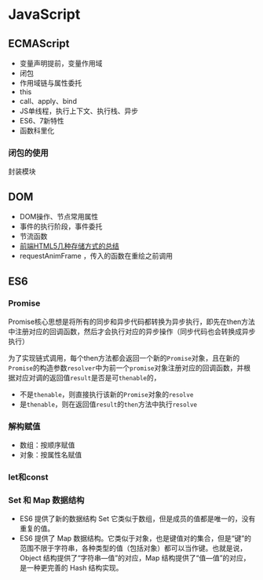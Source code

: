 JavaScript
===


## ECMAScript
* 变量声明提前，变量作用域
* 闭包
* 作用域链与属性委托
* this
* call、apply、bind
* JS单线程，执行上下文、执行栈、异步
* ES6、7新特性
* 函数科里化


### 闭包的使用
封装模块

## DOM
* DOM操作、节点常用属性
* 事件的执行阶段，事件委托
* 节流函数
* [前端HTML5几种存储方式的总结](https://mp.weixin.qq.com/s?__biz=MzIzNTU2ODM4Mw==&mid=2247485935&idx=1&sn=b3faae7b8e21c4ff296d64b4dfaaeb58&chksm=e8e4647fdf93ed696db04e9b0dbd4fe1a06df6221ea1c2ede19ce1baf91d911be14110516d3b&mpshare=1&scene=1&srcid=02242xNs4l2IA16v4qOcJPA6#rd)
* requestAnimFrame ，传入的函数在重绘之前调用


## ES6
### Promise
Promise核心思想是将所有的同步和异步代码都转换为异步执行，即先在then方法中注册对应的回调函数，然后才会执行对应的异步操作（同步代码也会转换成异步执行）

为了实现链式调用，每个then方法都会返回一个新的`Promise`对象，且在新的`Promise`的构造参数`resolver`中为前一个`promise`对象注册对应的回调函数，并根据对应对调的返回值`result`是否是可`thenable`的，
* 不是`thenable`，则直接执行该新的`Promise`对象的`resolve`
* 是`thenable`，则在返回值`result`的`then`方法中执行`resolve`

### 解构赋值
* 数组：按顺序赋值
* 对象：按属性名赋值

### let和const

### Set 和 Map 数据结构
* ES6 提供了新的数据结构 Set 它类似于数组，但是成员的值都是唯一的，没有重复的值。
* ES6 提供了 Map 数据结构。它类似于对象，也是键值对的集合，但是“键”的范围不限于字符串，各种类型的值（包括对象）都可以当作键。也就是说，Object 结构提供了“字符串—值”的对应，Map 结构提供了“值—值”的对应，是一种更完善的 Hash 结构实现。
